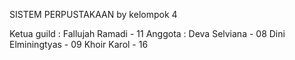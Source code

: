 SISTEM PERPUSTAKAAN by kelompok 4

Ketua guild : Fallujah Ramadi - 11
Anggota     : Deva Selviana - 08
              Dini Elminingtyas - 09
              Khoir Karol - 16

